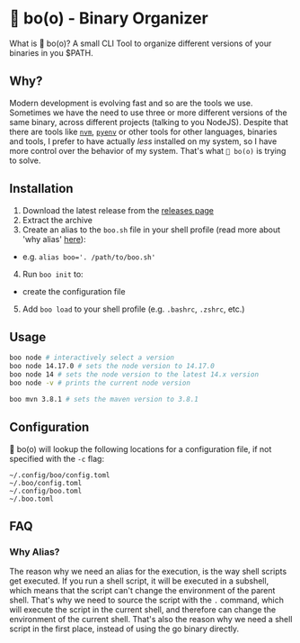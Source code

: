 # 👻 bo(o) - Binary Organizer

What is 👻 bo(o)? A small CLI Tool to organize different versions of your binaries in you $PATH.

## Why?

Modern development is evolving fast and so are the tools we use. Sometimes we have the need to use three or more different versions of the same binary, across different projects (talking to you NodeJS). Despite that there are tools like [`nvm`](https://github.com/nvm-sh/nvm), [`pyenv`](https://github.com/pyenv/pyenv) or other tools for other languages, binaries and tools, I prefer to have actually *less* installed on my system, so I have more control over the behavior of my system. That's what `👻 bo(o)` is trying to solve.

## Installation

1) Download the latest release from the [releases page](...)
2) Extract the archive
3) Create an alias to the `boo.sh` file in your shell profile (read more about 'why alias' [here](#why-alias)):
  * e.g. `alias boo='. /path/to/boo.sh'`
4) Run `boo init` to:
  * create the configuration file
5) Add `boo load` to your shell profile (e.g. `.bashrc`, `.zshrc`, etc.)

## Usage

```bash
boo node # interactively select a version
boo node 14.17.0 # sets the node version to 14.17.0
boo node 14 # sets the node version to the latest 14.x version
boo node -v # prints the current node version

boo mvn 3.8.1 # sets the maven version to 3.8.1
```

## Configuration

👻 bo(o) will lookup the following locations for a configuration file, if not specified with the `-c` flag:

```
~/.config/boo/config.toml
~/.boo/config.toml
~/.config/boo.toml
~/.boo.toml
```

## FAQ

### Why Alias?

The reason why we need an alias for the execution, is the way shell scripts get executed. If you run a shell script, it will be executed in a subshell, which means that the script can't change the environment of the parent shell. That's why we need to source the script with the `.` command, which will execute the script in the current shell, and therefore can change the environment of the current shell. That's also the reason why we need a shell script in the first place, instead of using the go binary directly.
